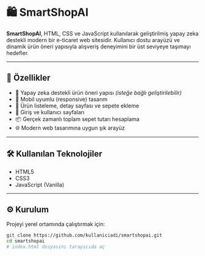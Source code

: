 # 🛍️ SmartShopAI

**SmartShopAI**, HTML, CSS ve JavaScript kullanılarak geliştirilmiş yapay zeka destekli modern bir e-ticaret web sitesidir. Kullanıcı dostu arayüzü ve dinamik ürün öneri yapısıyla alışveriş deneyimini bir üst seviyeye taşımayı hedefler.

---

## 🚀 Özellikler

- 🧠 Yapay zeka destekli ürün öneri yapısı *(isteğe bağlı geliştirilebilir)*
- 📱 Mobil uyumlu (responsive) tasarım
- 🛒 Ürün listeleme, detay sayfası ve sepete ekleme
- 🔐 Giriş ve kullanıcı sayfaları
- 📦 Gerçek zamanlı toplam sepet tutarı hesaplama
- 🌐 Modern web tasarımına uygun şık arayüz

---

## 🛠️ Kullanılan Teknolojiler

- HTML5
- CSS3
- JavaScript (Vanilla)


---

## ⚙️ Kurulum

Projeyi yerel ortamında çalıştırmak için:

```bash
git clone https://github.com/kullaniciadi/smartshopai.git
cd smartshopai
# index.html dosyasını tarayıcıda aç
